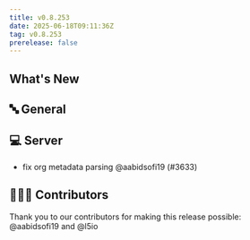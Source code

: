 ```yaml
---
title: v0.8.253
date: 2025-06-18T09:11:36Z
tag: v0.8.253
prerelease: false
---
```


## What's New
## 🔤 General
## 💻 Server

- fix org metadata parsing @aabidsofi19 (#3633)

## 👨🏽‍💻 Contributors

Thank you to our contributors for making this release possible:
@aabidsofi19 and @l5io

